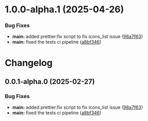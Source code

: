 # 1.0.0-alpha.1 (2025-04-26)

### Bug Fixes

- **main:** added prettier:fix script to fix icons_list issue ([98a7f63](https://github.com/arpitmalik832/common-js-utils-monorepo/commit/98a7f63836d9571c56e7b2ba0a02fd804e76893e))
- **main:** fixed the tests ci pipeline ([a8bf346](https://github.com/arpitmalik832/common-js-utils-monorepo/commit/a8bf346e5d7f5a11546357a51e40fb0cd5b6ee1a))

# Changelog

## 0.0.1-alpha.0 (2025-02-27)

### Bug Fixes

- **main:** added prettier:fix script to fix icons_list issue ([98a7f63](https://github.com/arpitmalik832/common-js-utils-monorepo/commit/98a7f63836d9571c56e7b2ba0a02fd804e76893e))
- **main:** fixed the tests ci pipeline ([a8bf346](https://github.com/arpitmalik832/common-js-utils-monorepo/commit/a8bf346e5d7f5a11546357a51e40fb0cd5b6ee1a))
